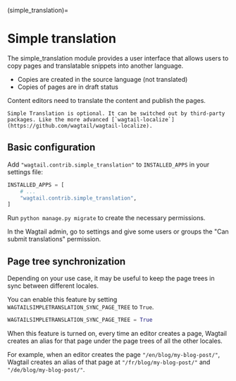 (simple_translation)=

# Simple translation

The simple_translation module provides a user interface that allows users to copy pages and translatable snippets into another language.

-   Copies are created in the source language (not translated)
-   Copies of pages are in draft status

Content editors need to translate the content and publish the pages.

```{note}
Simple Translation is optional. It can be switched out by third-party packages. Like the more advanced [`wagtail-localize`](https://github.com/wagtail/wagtail-localize).
```

## Basic configuration

Add `"wagtail.contrib.simple_translation"` to `INSTALLED_APPS` in your settings file:

```python
INSTALLED_APPS = [
    # ...
    "wagtail.contrib.simple_translation",
]
```

Run `python manage.py migrate` to create the necessary permissions.

In the Wagtail admin, go to settings and give some users or groups the "Can submit translations" permission.

## Page tree synchronization

Depending on your use case, it may be useful to keep the page trees in sync between different locales.

You can enable this feature by setting `WAGTAILSIMPLETRANSLATION_SYNC_PAGE_TREE` to `True`.

```python
WAGTAILSIMPLETRANSLATION_SYNC_PAGE_TREE = True
```

When this feature is turned on, every time an editor creates a page, Wagtail creates an alias for that page under the page trees of all the other locales.

For example, when an editor creates the page `"/en/blog/my-blog-post/"`, Wagtail creates an alias of that page at `"/fr/blog/my-blog-post/"` and `"/de/blog/my-blog-post/"`.
